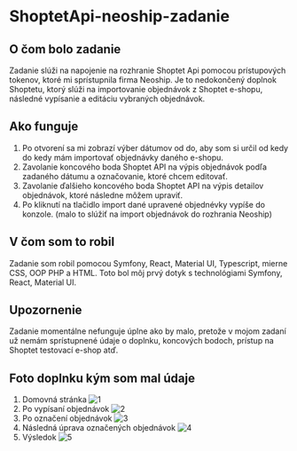 # ShoptetApi-neoship-zadanie

## O čom bolo zadanie
Zadanie slúži na napojenie na rozhranie Shoptet Api pomocou prístupových tokenov, ktoré mi sprístupnila firma Neoship.
Je to nedokončený doplnok Shoptetu, ktorý slúži na importovanie objednávok z Shoptet e-shopu, následné vypísanie a editáciu vybraných objednávok.

## Ako funguje
1. Po otvorení sa mi zobrazí výber dátumov od do, aby som si určil od kedy do kedy mám importovať objednávky daného e-shopu.  
2. Zavolanie koncového boda Shoptet API na výpis objednávok podľa zadaného dátumu a označovanie, ktoré chcem editovať.  
3. Zavolanie ďalšieho koncového boda Shoptet API na výpis detailov objednávok, ktoré následne môžem upraviť.
4. Po kliknutí na tlačidlo import dané upravené objednévky vypíše do konzole. (malo to slúžiť na import objednávok do rozhrania Neoship)

## V čom som to robil
Zadanie som robil pomocou Symfony, React, Material UI, Typescript, mierne CSS, OOP PHP a HTML.
Toto bol môj prvý dotyk s technológiami Symfony, React, Material UI.

## Upozornenie
Zadanie momentálne nefunguje úplne ako by malo, pretože v mojom zadaní už nemám sprístupnené údaje o doplnku, koncových bodoch,
prístup na Shoptet testovací e-shop atď.

## Foto doplnku kým som mal údaje
1. Domovná stránka
![1](https://user-images.githubusercontent.com/76968011/129552183-c26b398c-8421-4f08-ac00-3d73974cb7b8.png)
2. Po vypísaní objednávok
![2](https://user-images.githubusercontent.com/76968011/129552318-7110397c-fd51-4f3b-87bb-3f27094309d2.png)
3. Po označení objednávok
![3](https://user-images.githubusercontent.com/76968011/129552387-1c42ef5e-16d9-40bd-a78c-d7f61f01c0dd.png)
4. Následná úprava označených objednávok
![4](https://user-images.githubusercontent.com/76968011/129552456-a6933e9f-8f32-443d-a4c8-ef01c7a84c27.png)
5. Výsledok
![5](https://user-images.githubusercontent.com/76968011/129552564-0e042eab-59ec-4a60-9afd-c0346002fafd.png)





